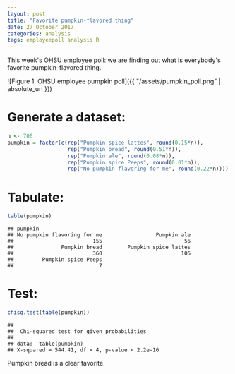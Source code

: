 ```yaml
---
layout: post
title: "Favorite pumpkin-flavored thing"
date: 27 October 2017
categories: analysis
tags: employeepoll analysis R
---
```


This week's OHSU employee poll: we are finding out what is everybody's favorite pumpkin-flavored thing.

![Figure 1. OHSU employee pumpkin poll]({{ "/assets/pumpkin_poll.png" | absolute_url }})
<br>


Generate a dataset:
===================

``` r
n <- 706
pumpkin = factor(c(rep("Pumpkin spice lattes", round(0.15*n)),
                   rep("Pumpkin bread", round(0.51*n)),
                   rep("Pumpkin ale", round(0.08*n)),
                   rep("Pumpkin spice Peeps", round(0.01*n)),
                   rep("No pumpkin flavoring for me", round(0.22*n))))
```

Tabulate:
=========

``` r
table(pumpkin)
```

    ## pumpkin
    ## No pumpkin flavoring for me                 Pumpkin ale 
    ##                         155                          56 
    ##               Pumpkin bread        Pumpkin spice lattes 
    ##                         360                         106 
    ##         Pumpkin spice Peeps 
    ##                           7

Test:
========

``` r
chisq.test(table(pumpkin))
```

    ## 
    ##  Chi-squared test for given probabilities
    ## 
    ## data:  table(pumpkin)
    ## X-squared = 544.41, df = 4, p-value < 2.2e-16

Pumpkin bread is a clear favorite.
